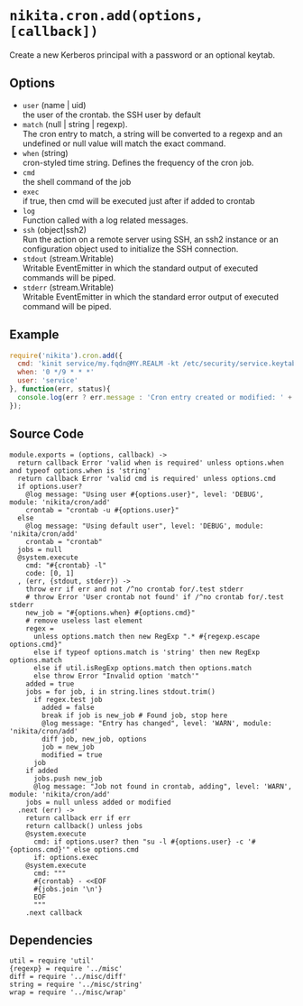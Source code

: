 
# `nikita.cron.add(options, [callback])`

Create a new Kerberos principal with a password or an optional keytab.

## Options

* `user` (name | uid)   
  the user of the crontab. the SSH user by default   
* `match` (null | string | regexp).   
  The cron entry to match, a string will be converted to a regexp and an
  undefined or null value will match the exact command.   
* `when` (string)   
  cron-styled time string. Defines the frequency of the cron job.   
* `cmd`   
  the shell command of the job   
* `exec`   
  if true, then cmd will be executed just after if added to crontab   
* `log`   
  Function called with a log related messages.   
* `ssh` (object|ssh2)   
  Run the action on a remote server using SSH, an ssh2 instance or an
  configuration object used to initialize the SSH connection.   
* `stdout` (stream.Writable)   
  Writable EventEmitter in which the standard output of executed commands will
  be piped.   
* `stderr` (stream.Writable)   
  Writable EventEmitter in which the standard error output of executed command
  will be piped.   

## Example

```js
require('nikita').cron.add({
  cmd: 'kinit service/my.fqdn@MY.REALM -kt /etc/security/service.keytab',
  when: '0 */9 * * *'
  user: 'service'
}, function(err, status){
  console.log(err ? err.message : 'Cron entry created or modified: ' + !!status);
});
```

## Source Code

    module.exports = (options, callback) ->
      return callback Error 'valid when is required' unless options.when and typeof options.when is 'string'
      return callback Error 'valid cmd is required' unless options.cmd
      if options.user?
        @log message: "Using user #{options.user}", level: 'DEBUG', module: 'nikita/cron/add'
        crontab = "crontab -u #{options.user}"
      else
        @log message: "Using default user", level: 'DEBUG', module: 'nikita/cron/add'
        crontab = "crontab"
      jobs = null
      @system.execute
        cmd: "#{crontab} -l"
        code: [0, 1]
      , (err, {stdout, stderr}) ->
        throw err if err and not /^no crontab for/.test stderr
        # throw Error 'User crontab not found' if /^no crontab for/.test stderr
        new_job = "#{options.when} #{options.cmd}"
        # remove useless last element
        regex =
          unless options.match then new RegExp ".* #{regexp.escape options.cmd}"
          else if typeof options.match is 'string' then new RegExp options.match
          else if util.isRegExp options.match then options.match
          else throw Error "Invalid option 'match'"
        added = true
        jobs = for job, i in string.lines stdout.trim()
          if regex.test job
            added = false
            break if job is new_job # Found job, stop here
            @log message: "Entry has changed", level: 'WARN', module: 'nikita/cron/add'
            diff job, new_job, options
            job = new_job
            modified = true
          job
        if added
          jobs.push new_job
          @log message: "Job not found in crontab, adding", level: 'WARN', module: 'nikita/cron/add'
        jobs = null unless added or modified
      .next (err) ->
        return callback err if err
        return callback() unless jobs
        @system.execute
          cmd: if options.user? then "su -l #{options.user} -c '#{options.cmd}'" else options.cmd
          if: options.exec
        @system.execute
          cmd: """
          #{crontab} - <<EOF
          #{jobs.join '\n'}
          EOF
          """
        .next callback

## Dependencies

    util = require 'util'
    {regexp} = require '../misc'
    diff = require '../misc/diff'
    string = require '../misc/string'
    wrap = require '../misc/wrap'
